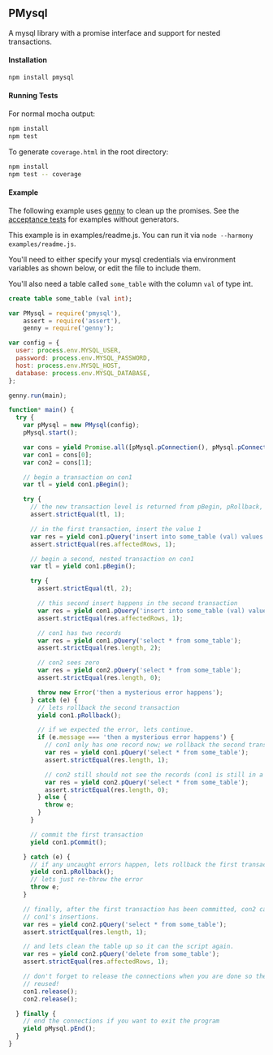 ## PMysql
A mysql library with a promise interface and support for nested transactions.

#### Installation

```sh
npm install pmysql
```

#### Running Tests

For normal mocha output:

```sh
npm install
npm test
```

To generate `coverage.html` in the root directory:
```sh
npm install
npm test -- coverage
```

#### Example

The following example uses [genny](https://github.com/spion/genny) to clean up
the promises. See the [acceptance tests](test/acceptance/transactions.js) for
examples without generators.

This example is in examples/readme.js.
You can run it via `node --harmony examples/readme.js`.

You'll need to either specify your mysql credentials via environment variables
as shown below, or edit the file to include them.

You'll also need a table called `some_table` with the column `val` of type int.

```sql
create table some_table (val int);
```

```js
var PMysql = require('pmysql'),
    assert = require('assert'),
    genny = require('genny');

var config = {
  user: process.env.MYSQL_USER,
  password: process.env.MYSQL_PASSWORD,
  host: process.env.MYSQL_HOST,
  database: process.env.MYSQL_DATABASE,
};

genny.run(main);

function* main() {
  try {
    var pMysql = new PMysql(config);
    pMysql.start();

    var cons = yield Promise.all([pMysql.pConnection(), pMysql.pConnection()]);
    var con1 = cons[0];
    var con2 = cons[1];

    // begin a transaction on con1
    var tl = yield con1.pBegin();

    try {
      // the new transaction level is returned from pBegin, pRollback, and pCommit
      assert.strictEqual(tl, 1);

      // in the first transaction, insert the value 1
      var res = yield con1.pQuery('insert into some_table (val) values (1)');
      assert.strictEqual(res.affectedRows, 1);

      // begin a second, nested transaction on con1
      var tl = yield con1.pBegin();

      try {
        assert.strictEqual(tl, 2);

        // this second insert happens in the second transaction
        var res = yield con1.pQuery('insert into some_table (val) values (2)')
        assert.strictEqual(res.affectedRows, 1);

        // con1 has two records
        var res = yield con1.pQuery('select * from some_table');
        assert.strictEqual(res.length, 2);

        // con2 sees zero
        var res = yield con2.pQuery('select * from some_table');
        assert.strictEqual(res.length, 0);

        throw new Error('then a mysterious error happens');
      } catch (e) {
        // lets rollback the second transaction
        yield con1.pRollback();

        // if we expected the error, lets continue.
        if (e.message === 'then a mysterious error happens') {
          // con1 only has one record now; we rollback the second transaction
          var res = yield con1.pQuery('select * from some_table');
          assert.strictEqual(res.length, 1);

          // con2 still should not see the records (con1 is still in a transaction)
          var res = yield con2.pQuery('select * from some_table');
          assert.strictEqual(res.length, 0);
        } else {
          throw e;
        }
      }

      // commit the first transaction
      yield con1.pCommit();

    } catch (e) {
      // if any uncaught errors happen, lets rollback the first transaction
      yield con1.pRollback();
      // lets just re-throw the error
      throw e;
    }

    // finally, after the first transaction has been committed, con2 can see
    // con1's insertions.
    var res = yield con2.pQuery('select * from some_table');
    assert.strictEqual(res.length, 1);

    // and lets clean the table up so it can the script again.
    var res = yield con2.pQuery('delete from some_table');
    assert.strictEqual(res.affectedRows, 1);

    // don't forget to release the connections when you are done so they can be
    // reused!
    con1.release();
    con2.release();

  } finally {
    // end the connections if you want to exit the program
    yield pMysql.pEnd();
  }
}
```
